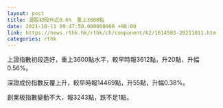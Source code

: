 ```yaml
---
layout: post
title: 滬股初段升近0.6%　重上3600點
date: 2021-10-11 09:47:50.000000000 +08:00
link: https://news.rthk.hk/rthk/ch/component/k2/1614583-20211011.htm
categories: rthk
---
```


上證指數初段造好，重上3600點水平，較早時報3612點，升20點，升幅0.56%。

深證成份指數反覆上升，較早時報14469點，升55點，升幅0.38%。

創業板指數變動不大，報3243點，跌不足1點。
